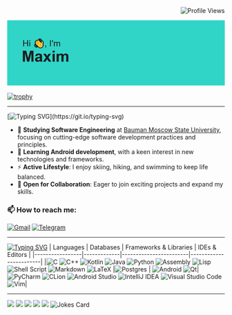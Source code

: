 <!--Profile view-->
<p align="right">
  <img src="https://komarev.com/ghpvc/?username=volnamax&style=flat-square&color=30D5C8" alt="Profile Views">
</p>

<!--banner header-->
![header](header.png)

<!-- git stata  -->
[![trophy](https://github-profile-trophy.vercel.app/?username=volnamax)](https://github.com/ryo-ma/github-profile-trophy)

---
<!-- about me-->
[![Typing SVG](http://readme-typing-svg.herokuapp.com?font=Roboto&pause=1000&color=30D5C8&center=&vCenter=&repeat=&random=%D0%9B%D0%9E%D0%96%D0%AC&width=435&lines=About+me:)](https://git.io/typing-svg)
- 🔭 **Studying Software Engineering** at [Bauman Moscow State University](https://bmstu.ru), focusing on cutting-edge software development practices and principles.
- 🌱 **Learning Android development**, with a keen interest in new technologies and frameworks.
- ⚡ **Active Lifestyle**: I enjoy skiing, hiking, and swimming to keep life balanced.
- 👯 **Open for Collaboration**: Eager to join exciting projects and expand my skills.

### 📫 How to reach me:
[![Gmail](https://img.shields.io/badge/Gmail-D14836?style=for-the-badge&logo=gmail&logoColor=white)](mailto:mvolnyaga@gmail.com)
[![Telegram](https://img.shields.io/badge/Telegram-2CA5E0?style=for-the-badge&logo=telegram&logoColor=white)](https://t.me/volnamax)

---

[![Typing SVG](http://readme-typing-svg.herokuapp.com?font=Roboto&duration=4000&pause=1000&color=30D5C8&center=%D0%9B%D0%9E%D0%96%D0%AC&vCenter=%D0%9B%D0%9E%D0%96%D0%AC&random=false&width=435&lines=Languages%2C+Databases%2C+Frameworks,+IDEs)](https://git.io/typing-svg)
| Languages       | Databases   | Frameworks & Libraries | IDEs & Editors         |
|-----------------|-------------|------------------------|------------------------|
|![C](https://img.shields.io/badge/c-%2300599C.svg?style=for-the-badge&logo=c&logoColor=white)  ![C++](https://img.shields.io/badge/c++-%2300599C.svg?style=for-the-badge&logo=c%2B%2B&logoColor=white)  ![Kotlin](https://img.shields.io/badge/kotlin-%237F52FF.svg?style=for-the-badge&logo=kotlin&logoColor=white)  ![Java](https://img.shields.io/badge/java-%23ED8B00.svg?style=for-the-badge&logo=openjdk&logoColor=white)  ![Python](https://img.shields.io/badge/python-3670A0?style=for-the-badge&logo=python&logoColor=ffdd54)  ![Assembly](https://img.shields.io/badge/Assembly-00599C?style=for-the-badge&logo=assembly&logoColor=white)  ![Lisp](https://img.shields.io/badge/Lisp-00599C?style=for-the-badge&logo=assembly&logoColor=white)  ![Shell Script](https://img.shields.io/badge/shell_script-%23121011.svg?style=for-the-badge&logo=gnu-bash&logoColor=white)  ![Markdown](https://img.shields.io/badge/markdown-%23000000.svg?style=for-the-badge&logo=markdown&logoColor=white)  ![LaTeX](https://img.shields.io/badge/latex-%23008080.svg?style=for-the-badge&logo=latex&logoColor=white)  |![Postgres](https://img.shields.io/badge/postgres-%23316192.svg?style=for-the-badge&logo=postgresql&logoColor=white) | ![Android](https://img.shields.io/badge/Android-3DDC84?style=for-the-badge&logo=android&logoColor=white) ![Qt](https://img.shields.io/badge/Qt-41CD52?style=for-the-badge&logo=qt&logoColor=white)|![PyCharm](https://img.shields.io/badge/PyCharm-000000?style=for-the-badge&logo=pycharm&logoColor=white) ![CLion](https://img.shields.io/badge/CLion-black?style=for-the-badge&logo=clion&logoColor=white) ![Android Studio](https://img.shields.io/badge/Android_Studio-3DDC84?style=for-the-badge&logo=android-studio&logoColor=white) ![IntelliJ IDEA](https://img.shields.io/badge/IntelliJ_IDEA-000000?style=for-the-badge&logo=intellij-idea&logoColor=white) ![Visual Studio Code](https://img.shields.io/badge/Visual_Studio_Code-007ACC?style=for-the-badge&logo=visual-studio-code&logoColor=white) ![Vim](https://img.shields.io/badge/VIM-%2311AB00.svg?style=for-the-badge&logo=vim&logoColor=white)|

---
<!-- stat-->
![](https://github-profile-summary-cards.vercel.app/api/cards/profile-details?username=volnamax&theme=solarized_dark)
![](https://github-profile-summary-cards.vercel.app/api/cards/most-commit-language?username=volnamax&theme=solarized_dark)
![](https://github-profile-summary-cards.vercel.app/api/cards/repos-per-language?username=volnamax&theme=solarized_dark)
![](https://github-profile-summary-cards.vercel.app/api/cards/stats?username=volnamax&theme=solarized_dark)
![](https://github-profile-summary-cards.vercel.app/api/cards/productive-time?username=volnamax&theme=solarized_dark)
![Jokes Card](https://readme-jokes.vercel.app/api)


<!-- git stata  -->
<!-- 
[![Top Langs](https://github-readme-stats.vercel.app/api/top-langs/?username=volnamax&layout=compact)](https://github.com/anuraghazra/github-readme-stats)

[![Anurag's GitHub stats](https://github-readme-stats.vercel.app/api?username=volnamax)](https://github.com/anuraghazra/github-readme-stats)
 
 
 -->
 
